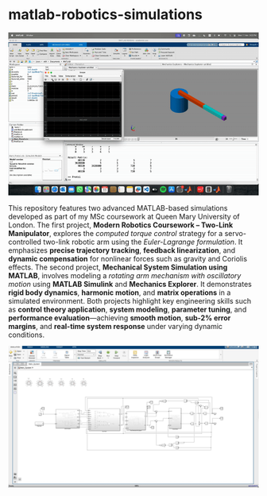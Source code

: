 # matlab-robotics-simulations

![Manipulator Simulation](gif/manipulaotor.gif)

This repository features two advanced MATLAB-based simulations developed as part of my MSc coursework at Queen Mary University of London. The first project, **Modern Robotics Coursework – Two-Link Manipulator**, explores the *computed torque control* strategy for a servo-controlled two-link robotic arm using the *Euler-Lagrange formulation*. It emphasizes **precise trajectory tracking**, **feedback linearization**, and **dynamic compensation** for nonlinear forces such as gravity and Coriolis effects. The second project, **Mechanical System Simulation using MATLAB**, involves modeling a *rotating arm mechanism with oscillatory motion* using **MATLAB Simulink** and **Mechanics Explorer**. It demonstrates **rigid body dynamics**, **harmonic motion**, and **matrix operations** in a simulated environment. Both projects highlight key engineering skills such as **control theory application**, **system modeling**, **parameter tuning**, and **performance evaluation**—achieving **smooth motion**, **sub-2% error margins**, and **real-time system response** under varying dynamic conditions.

![Main File Screenshot](img/Main%20file.png)

[manipulatorGif]: gif/manipulaotor.gif